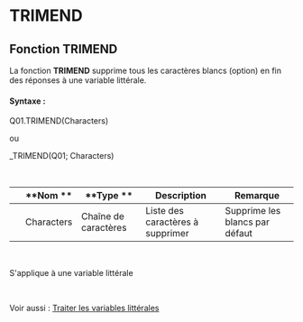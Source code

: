 # TRIMEND

## Fonction TRIMEND

La fonction **TRIMEND** supprime tous les caractères blancs (option) en fin des réponses à une variable littérale.

#### Syntaxe :&nbsp;

Q01.TRIMEND(Characters)

ou

\_TRIMEND(Q01; Characters)

&nbsp;

| &nbsp; | **Nom ** | **Type ** | **Description** | **Remarque** |
| --- | --- | --- | --- | --- |
| &nbsp; | Characters | Chaîne de caractères | Liste des caractères à supprimer | Supprime les blancs par défaut |


&nbsp;

S'applique à une variable littérale

&nbsp;

Voir aussi : [Traiter les variables littérales](<Traiterlesvariableslitterales.md>)
